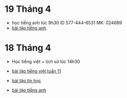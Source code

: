 # 19 Tháng 4

*  học tiếng anh lúc 9h30  ID 577-444-6531 MK: 024689
* [bài tập tiếng anh](https://contattafiles.s3.us-west-1.amazonaws.com/tnt3851/9ooVwzLRzZgjalN/English%204%20-%20Exercise%20%20No%2014.docx)

# 18 Tháng 4

* Học tiếng việt + lịch sử lúc 14h30

  

* [bài tập tiếng việt tuần 11](https://contattafiles.s3.us-west-1.amazonaws.com/tnt3851/N0CLx0mh7HMZCfJ/PBT%20TI%E1%BA%BENG%20VI%E1%BB%86T%20TU%E1%BA%A6N%2011%20online.docx)

  

* [bài tập tin học](https://docs.google.com/forms/d/e/1FAIpQLSeKOLGIKqx3a-Jir-jLip-CzvNhGnma9LjXET7SiTJVIx_EYQ/viewform)

* [bài tập tiếng anh](https://forms.gle/pad98zzhZvjT2JKCA)

  
